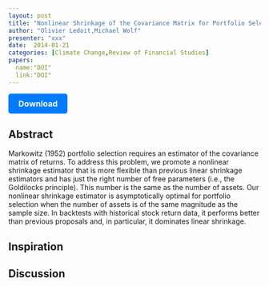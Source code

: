 ```yaml
---
layout: post
title: "Nonlinear Shrinkage of the Covariance Matrix for Portfolio Selection"
author: "Olivier Ledoit,Michael Wolf"
presenter: "xxx"
date:  2014-01-21
categories: [Climate Change,Review of Financial Studies]
papers:
  name:"DOI"
  link:"DOI"
---
```


<p>
  <a href="https://deliverypdf.ssrn.com/delivery.php?ID=236126126100121095017026122083079126039041069077000060066091082097103122110004108095058000057047061023060097016110070080004114056073082011074082094089082117092006060093052024125066106116002091084100068074091014108068100016022121021081071077016087088&EXT=pdf&INDEX=TRUE" class="button">
    Download
  </a>
</p>

<style>
  .button {
    display: inline-block;
    padding: 10px 20px;
    background-color: #007bff;
    color: #fff;
    text-decoration: none;
    border-radius: 5px;
    font-size: 16px;
    font-weight: bold;
  }
</style>

## Abstract
Markowitz (1952) portfolio selection requires an estimator of the covariance matrix of returns. To address this problem, we promote a nonlinear shrinkage estimator that is more flexible than previous linear shrinkage estimators and has just the right number of free parameters (i.e., the Goldilocks principle). This number is the same as the number of assets. Our nonlinear shrinkage estimator is asymptotically optimal for portfolio selection when the number of assets is of the same magnitude as the sample size. In backtests with historical stock return data, it performs better than previous proposals and, in particular, it dominates linear shrinkage.
## Inspiration




## Discussion
